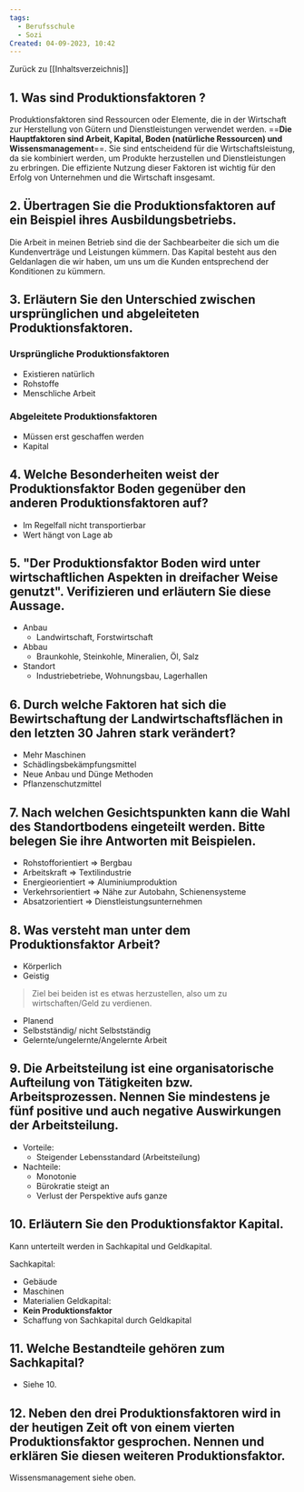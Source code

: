 ```yaml
---
tags:
  - Berufsschule
  - Sozi
Created: 04-09-2023, 10:42
---
```

Zurück zu [[Inhaltsverzeichnis]] 
## 1. Was sind Produktionsfaktoren ?

Produktionsfaktoren sind Ressourcen oder Elemente, die in der Wirtschaft zur Herstellung von Gütern und Dienstleistungen verwendet werden. ==**Die Hauptfaktoren sind Arbeit, Kapital, Boden (natürliche Ressourcen) und Wissensmanagement**==. Sie sind entscheidend für die Wirtschaftsleistung, da sie kombiniert werden, um Produkte herzustellen und Dienstleistungen zu erbringen. Die effiziente Nutzung dieser Faktoren ist wichtig für den Erfolg von Unternehmen und die Wirtschaft insgesamt.

## 2. Übertragen Sie die Produktionsfaktoren auf ein Beispiel ihres Ausbildungsbetriebs.

Die Arbeit in meinen Betrieb sind die der Sachbearbeiter die sich um die Kundenverträge und Leistungen kümmern. Das Kapital besteht aus den Geldanlagen die wir haben, um uns um die Kunden entsprechend der Konditionen zu kümmern. 


## 3. Erläutern Sie den Unterschied zwischen ursprünglichen und abgeleiteten Produktionsfaktoren.

### Ursprüngliche Produktionsfaktoren
- Existieren natürlich
- Rohstoffe
- Menschliche Arbeit
### Abgeleitete Produktionsfaktoren
- Müssen erst geschaffen werden
- Kapital

## 4. Welche Besonderheiten weist der Produktionsfaktor Boden gegenüber den anderen Produktionsfaktoren auf?

- Im Regelfall nicht transportierbar
- Wert hängt von Lage ab

## 5. "Der Produktionsfaktor Boden wird unter wirtschaftlichen Aspekten in dreifacher Weise genutzt". Verifizieren und erläutern Sie diese Aussage.

- Anbau
	- Landwirtschaft, Forstwirtschaft
- Abbau
	- Braunkohle, Steinkohle, Mineralien, Öl, Salz
- Standort
	- Industriebetriebe, Wohnungsbau, Lagerhallen

## 6. Durch welche Faktoren hat sich die Bewirtschaftung der Landwirtschaftsflächen in den letzten 30 Jahren stark verändert?

- Mehr Maschinen
- Schädlingsbekämpfungsmittel
- Neue Anbau und Dünge Methoden
- Pflanzenschutzmittel


## 7. Nach welchen Gesichtspunkten kann die Wahl des Standortbodens eingeteilt werden. Bitte belegen Sie ihre Antworten mit Beispielen.

- Rohstofforientiert => Bergbau
- Arbeitskraft => Textilindustrie
- Energieorientiert => Aluminiumproduktion
- Verkehrsorientiert => Nähe zur Autobahn, Schienensysteme
- Absatzorientiert => Dienstleistungsunternehmen

## 8. Was versteht man unter dem Produktionsfaktor Arbeit?

- Körperlich
- Geistig

> Ziel bei beiden ist es etwas herzustellen, also um zu wirtschaften/Geld zu verdienen.
- Planend 
- Selbstständig/ nicht Selbstständig
- Gelernte/ungelernte/Angelernte Arbeit

## 9. Die Arbeitsteilung ist eine organisatorische Aufteilung von Tätigkeiten bzw. Arbeitsprozessen. Nennen Sie mindestens je fünf positive und auch negative Auswirkungen der Arbeitsteilung.

- Vorteile:
	- Steigender Lebensstandard (Arbeitsteilung)
- Nachteile:
	- Monotonie
	- Bürokratie steigt an
	- Verlust der Perspektive aufs ganze

## 10. Erläutern Sie den Produktionsfaktor Kapital.

Kann unterteilt werden in Sachkapital und Geldkapital.

Sachkapital:
- Gebäude 
- Maschinen
- Materialien
Geldkapital:
- **Kein Produktionsfaktor**
- Schaffung von Sachkapital durch Geldkapital

## 11. Welche Bestandteile gehören zum Sachkapital?

- Siehe 10.

## 12. Neben den drei Produktionsfaktoren wird in der heutigen Zeit oft von einem vierten Produktionsfaktor gesprochen. Nennen und erklären Sie diesen weiteren Produktionsfaktor.

Wissensmanagement siehe oben.